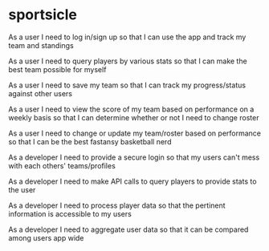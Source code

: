 # sportsicle

As a user
I need to log in/sign up
so that I can use the app and track my team and standings

As a user
I need to query players by various stats
so that I can make the best team possible for myself

As a user
I need to save my team
so that I can track my progress/status against other users

As a user
I need to view the score of my team based on performance on a weekly basis
so that I can determine whether or not I need to change roster

As a user
I need to change or update my team/roster based on performance
so that I can be the best fastansy basketball nerd

As a developer
I need to provide a secure login
so that my users can't mess with each others' teams/profiles

As a developer
I need to make API calls to query players
to provide stats to the user

As a developer
I need to process player data
so that the pertinent information is accessible to my users

As a developer
I need to aggregate user data
so that it can be compared among users app wide
